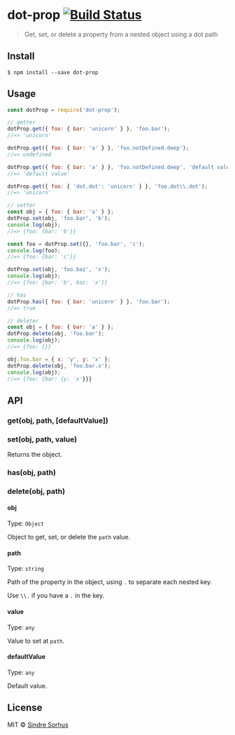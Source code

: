 # dot-prop [![Build Status](https://travis-ci.org/sindresorhus/dot-prop.svg?branch=master)](https://travis-ci.org/sindresorhus/dot-prop)

> Get, set, or delete a property from a nested object using a dot path

## Install

```
$ npm install --save dot-prop
```

## Usage

```js
const dotProp = require('dot-prop');

// getter
dotProp.get({ foo: { bar: 'unicorn' } }, 'foo.bar');
//=> 'unicorn'

dotProp.get({ foo: { bar: 'a' } }, 'foo.notDefined.deep');
//=> undefined

dotProp.get({ foo: { bar: 'a' } }, 'foo.notDefined.deep', 'default value');
//=> 'default value'

dotProp.get({ foo: { 'dot.dot': 'unicorn' } }, 'foo.dot\\.dot');
//=> 'unicorn'

// setter
const obj = { foo: { bar: 'a' } };
dotProp.set(obj, 'foo.bar', 'b');
console.log(obj);
//=> {foo: {bar: 'b'}}

const foo = dotProp.set({}, 'foo.bar', 'c');
console.log(foo);
//=> {foo: {bar: 'c'}}

dotProp.set(obj, 'foo.baz', 'x');
console.log(obj);
//=> {foo: {bar: 'b', baz: 'x'}}

// has
dotProp.has({ foo: { bar: 'unicorn' } }, 'foo.bar');
//=> true

// deleter
const obj = { foo: { bar: 'a' } };
dotProp.delete(obj, 'foo.bar');
console.log(obj);
//=> {foo: {}}

obj.foo.bar = { x: 'y', y: 'x' };
dotProp.delete(obj, 'foo.bar.x');
console.log(obj);
//=> {foo: {bar: {y: 'x'}}}
```

## API

### get(obj, path, [defaultValue])

### set(obj, path, value)

Returns the object.

### has(obj, path)

### delete(obj, path)

#### obj

Type: `Object`

Object to get, set, or delete the `path` value.

#### path

Type: `string`

Path of the property in the object, using `.` to separate each nested key.

Use `\\.` if you have a `.` in the key.

#### value

Type: `any`

Value to set at `path`.

#### defaultValue

Type: `any`

Default value.

## License

MIT © [Sindre Sorhus](https://sindresorhus.com)
